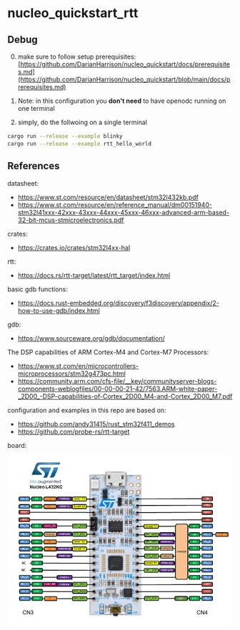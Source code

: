 # nucleo_quickstart_rtt
 
## Debug

0. make sure to follow setup prerequisites: [https://github.com/DarianHarrison/nucleo_quickstart/docs/prerequisites.md](https://github.com/DarianHarrison/nucleo_quickstart/blob/main/docs/prerequisites.md)

1. Note: in this configuration you **don't need** to have openodc running on one terminal

2. simply, do the follwoing on a single terminal
```bash
cargo run --release --example blinky
cargo run --release --example rtt_hello_world
```

## References

datasheet:
 * https://www.st.com/resource/en/datasheet/stm32l432kb.pdf
 * https://www.st.com/resource/en/reference_manual/dm00151940-stm32l41xxx-42xxx-43xxx-44xxx-45xxx-46xxx-advanced-arm-based-32-bit-mcus-stmicroelectronics.pdf

crates:
 * https://crates.io/crates/stm32l4xx-hal

rtt:
 * https://docs.rs/rtt-target/latest/rtt_target/index.html

basic gdb functions:
 * https://docs.rust-embedded.org/discovery/f3discovery/appendix/2-how-to-use-gdb/index.html

gdb:
 * https://www.sourceware.org/gdb/documentation/

The DSP capabilities of ARM Cortex-M4 and Cortex-M7 Processors:
 * https://www.st.com/en/microcontrollers-microprocessors/stm32g473pc.html
 * https://community.arm.com/cfs-file/__key/communityserver-blogs-components-weblogfiles/00-00-00-21-42/7563.ARM-white-paper-_2D00_-DSP-capabilities-of-Cortex_2D00_M4-and-Cortex_2D00_M7.pdf

configuration and examples in this repo are based on: 
 * https://github.com/andy31415/rust_stm32f411_demos
 * https://github.com/probe-rs/rtt-target

board:
 
 ![Alt Text](./docs/nucleo_l432kc.png)
